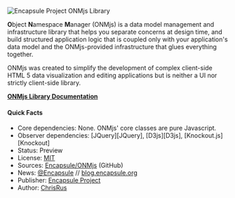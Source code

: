 ![Encapsule Project ONMjs Library](https://github.com/Encapsule/ONMjs/wiki/ivory_sphere_250x250.jpg)

**O**bject **N**amespace **M**anager (ONMjs) is a data model management and infrastructure library that helps you separate concerns at design time, and build structured application logic that is coupled only with your application's data model and the ONMjs-provided infrastructure that glues everything together.

ONMjs was created to simplify the development of complex client-side HTML 5 data visualization and editing applications but is neither a UI nor strictly client-side library.

**[ONMjs Library Documentation](https://github.com/Encapsule/ONMjs/wiki)**

#### Quick Facts

* Core dependencies: None. ONMjs' core classes are pure Javascript.
* Observer dependencies: [JQuery][JQuery], [D3js][D3js], [Knockout.js][Knockout]
* Status: Preview
* License: [MIT][license]
* Sources: [Encapsule/ONMjs][repository] (GitHub)
* News: [@Encapsule][EncapsuleTwitter] // [blog.encapsule.org][EncapsuleBlog]
* Publisher: [Encapsule Project][EncapsuleProject]
* Author: [ChrisRus][ChrisRus]


<!-- Encapsule Project Link Definitions -->
[EncapsuleProject]: http://www.encapsule.org "Encapsule Project Homepage"
[EncapsuleTwitter]: https://twitter.com/Encapsule "@Encapsule on Twitter"
[EncapsuleBlog]: http://blog.encapsule.org "Encapsule Project Blog"
[schemaApp]: http://schema.encapsule.org "Encapsule Project Schema App"
[ChrisRus]: http://blog.encapsule.org/author/chrisrus/ "Chris Russell"
[license]: http://opensource.org/licenses/MIT "The MIT License (MIT)"
[repository]: https://github.com/Encapsule/ONMjs "Encapsule/ONMjs Repo on GitHub"